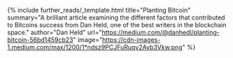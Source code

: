 {%
  include further_reads/_template.html
  title="Planting Bitcoin"
  summary="A brilliant article examining the different factors that contributed to Bitcoins success from Dan Held, one of the best writers in the blockchain space."
  author="Dan Held"
  url="https://medium.com/@danhedl/planting-bitcoin-56bd1459cb23"
  image="https://cdn-images-1.medium.com/max/1200/1*ndsz9PCJFuRuqv2Ayb3Vkw.png"
%}
